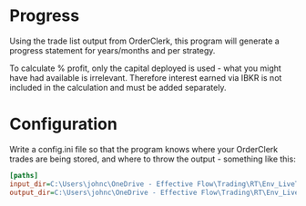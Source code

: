 # Progress

Using the trade list output from OrderClerk, this program will generate a progress statement
for years/months and per strategy.

To calculate % profit, only the capital deployed is used - what you might have had available is irrelevant.  Therefore interest
earned via IBKR is not included in the calculation and must be added separately.

# Configuration

Write a config.ini file so that the program knows where your OrderClerk trades are being stored, and
where to throw the output - something like this:

```ini
[paths]
input_dir=C:\Users\johnc\OneDrive - Effective Flow\Trading\RT\Env_LiveTrading\OrderClerk
output_dir=C:\Users\johnc\OneDrive - Effective Flow\Trading\RT\Env_LiveTrading
```

